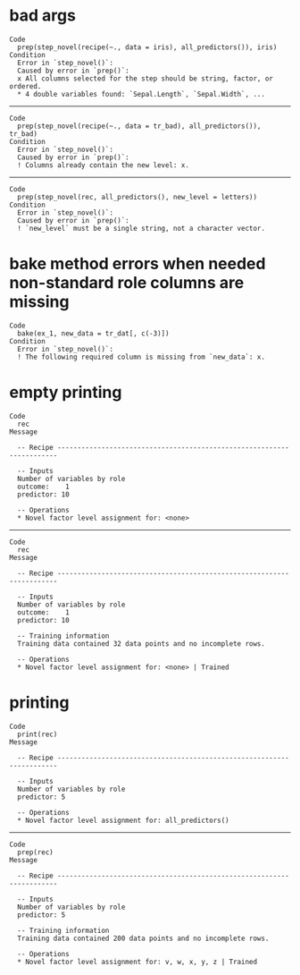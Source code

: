 # bad args

    Code
      prep(step_novel(recipe(~., data = iris), all_predictors()), iris)
    Condition
      Error in `step_novel()`:
      Caused by error in `prep()`:
      x All columns selected for the step should be string, factor, or ordered.
      * 4 double variables found: `Sepal.Length`, `Sepal.Width`, ...

---

    Code
      prep(step_novel(recipe(~., data = tr_bad), all_predictors()), tr_bad)
    Condition
      Error in `step_novel()`:
      Caused by error in `prep()`:
      ! Columns already contain the new level: x.

---

    Code
      prep(step_novel(rec, all_predictors(), new_level = letters))
    Condition
      Error in `step_novel()`:
      Caused by error in `prep()`:
      ! `new_level` must be a single string, not a character vector.

# bake method errors when needed non-standard role columns are missing

    Code
      bake(ex_1, new_data = tr_dat[, c(-3)])
    Condition
      Error in `step_novel()`:
      ! The following required column is missing from `new_data`: x.

# empty printing

    Code
      rec
    Message
      
      -- Recipe ----------------------------------------------------------------------
      
      -- Inputs 
      Number of variables by role
      outcome:    1
      predictor: 10
      
      -- Operations 
      * Novel factor level assignment for: <none>

---

    Code
      rec
    Message
      
      -- Recipe ----------------------------------------------------------------------
      
      -- Inputs 
      Number of variables by role
      outcome:    1
      predictor: 10
      
      -- Training information 
      Training data contained 32 data points and no incomplete rows.
      
      -- Operations 
      * Novel factor level assignment for: <none> | Trained

# printing

    Code
      print(rec)
    Message
      
      -- Recipe ----------------------------------------------------------------------
      
      -- Inputs 
      Number of variables by role
      predictor: 5
      
      -- Operations 
      * Novel factor level assignment for: all_predictors()

---

    Code
      prep(rec)
    Message
      
      -- Recipe ----------------------------------------------------------------------
      
      -- Inputs 
      Number of variables by role
      predictor: 5
      
      -- Training information 
      Training data contained 200 data points and no incomplete rows.
      
      -- Operations 
      * Novel factor level assignment for: v, w, x, y, z | Trained

